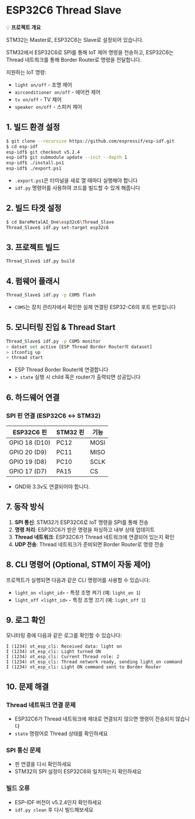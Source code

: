 # ESP32C6 Thread Slave

<aside>

💡 **프로젝트 개요**

STM32는 Master로, ESP32C6는 Slave로 설정되어 있습니다.

STM32에서 ESP32C6로 SPI를 통해 IoT 제어 명령을 전송하고, ESP32C6는 Thread 네트워크를 통해 Border Router로 명령을 전달합니다.

지원하는 IoT 명령:
- `light on/off` - 조명 제어
- `airconditioner on/off` - 에어컨 제어  
- `tv on/off` - TV 제어
- `speaker on/off` - 스피커 제어

</aside>

## 1. 빌드 환경 설정

```bash
$ git clone --recursive https://github.com/espressif/esp-idf.git
$ cd esp-idf
esp-idf$ git checkout v5.2.4
esp-idf$ git submodule update --init --depth 1
esp-idf$ ./install.ps1
esp-idf$ ./export.ps1
```

- `.export.ps1`은 터미널을 새로 열 때마다 실행해야 합니다
- `idf.py` 명령어를 사용하여 코드를 빌드할 수 있게 해줍니다

## 2. 빌드 타겟 설정

```bash
$ cd BareMetalAI_One\esp32c6\Thread_Slave
Thread_Slave$ idf.py set-target esp32c6
```

## 3. 프로젝트 빌드

```bash
Thread_Slave$ idf.py build
```

## 4. 펌웨어 플래시

```bash
Thread_Slave$ idf.py -p COM5 flash
```

- `COM5`는 장치 관리자에서 확인한 실제 연결된 ESP32-C6의 포트 번호입니다

## 5. 모니터링 진입 & Thread Start

```bash
Thread_Slave$ idf.py -p COM5 monitor
> datset set active [ESP Thread Border Router의 dataset]
> ifconfig up
> thread start

```

- ESP Thread Border Router에 연결합니다
- `> state` 실행 시 child 혹은 router가 출력되면 성공입니다


## 6. 하드웨어 연결

### SPI 핀 연결 (ESP32C6 ↔ STM32)

| ESP32C6 핀 | STM32 핀 | 기능 |
|------------|----------|------|
| GPIO 18 (D10) | PC12 | MOSI |
| GPIO 20 (D9) | PC11 | MISO |
| GPIO 19 (D8) | PC10 | SCLK |
| GPIO 17 (D7) | PA15 | CS |
- GND와 3.3v도 연결되어야 합니다.

## 7. 동작 방식

1. **SPI 통신**: STM32가 ESP32C6로 IoT 명령을 SPI를 통해 전송
2. **명령 처리**: ESP32C6가 받은 명령을 파싱하고 내부 상태 업데이트
3. **Thread 네트워크**: ESP32C6가 Thread 네트워크에 연결되어 있는지 확인
4. **UDP 전송**: Thread 네트워크가 준비되면 Border Router로 명령 전송

## 8. CLI 명령어 (Optional, STM이 자동 제어)

프로젝트가 실행되면 다음과 같은 CLI 명령어를 사용할 수 있습니다:

- `light_on <light_id>` - 특정 조명 켜기 (예: `light_on 1`)
- `light_off <light_id>` - 특정 조명 끄기 (예: `light_off 1`)

## 9. 로그 확인

모니터링 중에 다음과 같은 로그를 확인할 수 있습니다:

```
I (1234) ot_esp_cli: Received data: light on
I (1234) ot_esp_cli: Light turned ON
I (1234) ot_esp_cli: Current Thread role: 2
I (1234) ot_esp_cli: Thread network ready, sending light_on command
I (1234) ot_esp_cli: Light ON command sent to Border Router
```

## 10. 문제 해결

### Thread 네트워크 연결 문제
- ESP32C6가 Thread 네트워크에 제대로 연결되지 않으면 명령이 전송되지 않습니다
- `state` 명령어로 Thread 상태를 확인하세요

### SPI 통신 문제  
- 핀 연결을 다시 확인하세요
- STM32의 SPI 설정이 ESP32C6와 일치하는지 확인하세요

### 빌드 오류
- ESP-IDF 버전이 v5.2.4인지 확인하세요
- `idf.py clean` 후 다시 빌드해보세요

